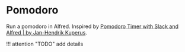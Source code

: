 Pomodoro
===

Run a pomodoro in Alfred. Inspired by [Pomodoro Timer with Slack and Alfred | by
Jan-Hendrik
Kuperus](https://medium.com/@jhkuperus/pomodoro-timer-with-slack-and-alfred-9cd0a1f329dc).

!!! attention "TODO"
    add details
